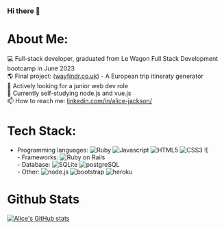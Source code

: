 ### Hi there 👋

# About Me:

💻 Full-stack developer, graduated from Le Wagon Full Stack Development bootcamp in June 2023<br> 🌎 Final project: ([wayfindr.co.uk](https://www.wayfindr.co.uk/)) - A European trip itineraty generator<br>🔎 Actively looking for a junior web dev role<br>🌱 Currently self-studying node.js and vue.js<br>📫 How to reach me: [linkedin.com/in/alice-jackson/](https://www.linkedin.com/in/alice-jackson/)<br>

# Tech Stack:

- Programming languages: ![Ruby](https://img.shields.io/badge/Ruby-CC342D?style=for-the-badge&logo=ruby&logoColor=white) ![Javascript](https://img.shields.io/badge/JavaScript-F7DF1E?style=for-the-badge&logo=javascript&logoColor=black) ![HTML5](https://img.shields.io/badge/HTML5-E34F26?style=for-the-badge&logo=html5&logoColor=white) ![CSS3](https://img.shields.io/badge/CSS3-1572B6?style=for-the-badge&logo=css3&logoColor=white) ![
<br> - Frameworks: ![Ruby on Rails](https://img.shields.io/badge/Ruby_on_Rails-CC0000?style=for-the-badge&logo=ruby-on-rails&logoColor=white)
<br> - Database: ![SQLite](https://img.shields.io/badge/SQLite-07405E?style=for-the-badge&logo=sqlite&logoColor=white) ![postgreSQL](	https://img.shields.io/badge/PostgreSQL-316192?style=for-the-badge&logo=postgresql&logoColor=white)
<br> - Other: ![node.js](https://img.shields.io/badge/JavaScript-F7DF1E?style=for-the-badge&logo=javascript&logoColor=black) ![bootstrap](https://img.shields.io/badge/Bootstrap-563D7C?style=for-the-badge&logo=bootstrap&logoColor=white) ![heroku](https://img.shields.io/badge/Heroku-430098?style=for-the-badge&logo=heroku&logoColor=white)

# Github Stats

[![Alice's GitHub stats](https://github-readme-stats.vercel.app/api?username=palacejackson)](https://github.com/palacejackson/github-readme-stats)
